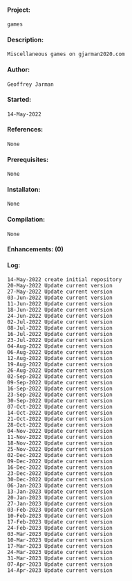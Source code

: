 #### Project:
    games
#### Description:
    Miscellaneous games on gjarman2020.com
#### Author:
    Geoffrey Jarman
#### Started:
    14-May-2022
#### References:
    None
#### Prerequisites:
    None
#### Installaton:
    None
#### Compilation:
    None
#### Enhancements: (0)
#### Log:
    14-May-2022 create initial repository
    20-May-2022 Update current version
    27-May-2022 Update current version
    03-Jun-2022 Update current version
    11-Jun-2022 Update current version
    18-Jun-2022 Update current version
    24-Jun-2022 Update current version
    02-Jul-2022 Update current version
    08-Jul-2022 Update current version
    16-Jul-2022 Update current version
    23-Jul-2022 Update current version
    04-Aug-2022 Update current version
    06-Aug-2022 Update current version
    12-Aug-2022 Update current version
    19-Aug-2022 Update current version
    26-Aug-2022 Update current version
    02-Sep-2022 Update current version
    09-Sep-2022 Update current version
    16-Sep-2022 Update current version
    23-Sep-2022 Update current version
    30-Sep-2022 Update current version
    07-Oct-2022 Update current version
    14-Oct-2022 Update current version
    21-Oct-2022 Update current version
    28-Oct-2022 Update current version
    04-Nov-2022 Update current version
    11-Nov-2022 Update current version
    18-Nov-2022 Update current version
    25-Nov-2022 Update current version
    02-Dec-2022 Update current version
    09-Dec-2022 Update current version
    16-Dec-2022 Update current version
    23-Dec-2022 Update current version
    30-Dec-2022 Update current version
    06-Jan-2023 Update current version
    13-Jan-2023 Update current version
    20-Jan-2023 Update current version
    27-Jan-2023 Update current version
    03-Feb-2023 Update current version
    10-Feb-2023 Update current version
    17-Feb-2023 Update current version
    24-Feb-2023 Update current version
    03-Mar-2023 Update current version
    10-Mar-2023 Update current version
    17-Mar-2023 Update current version
    24-Mar-2023 Update current version
    31-Mar-2023 Update current version
    07-Apr-2023 Update current version
    14-Apr-2023 Update current version
